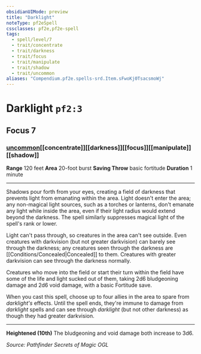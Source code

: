 ```yaml
---
obsidianUIMode: preview
title: "Darklight"
noteType: pf2eSpell
cssclasses: pf2e,pf2e-spell
tags:
  - spell/level/7
  - trait/concentrate
  - trait/darkness
  - trait/focus
  - trait/manipulate
  - trait/shadow
  - trait/uncommon
aliases: "Compendium.pf2e.spells-srd.Item.sFwoKj0TsacsmoWj" 
---
```

# Darklight  `pf2:3`  
## Focus 7
### [uncommon](uncommon "Uncommon Rarity Trait")[[concentrate]][[darkness]][[focus]][[manipulate]][[shadow]]

**Range** 120 feet
**Area** 20-foot burst
**Saving Throw** basic fortitude
**Duration** 1 minute
* * * 
Shadows pour forth from your eyes, creating a field of darkness that prevents light from emanating within the area. Light doesn't enter the area; any non-magical light sources, such as a torches or lanterns, don't emanate any light while inside the area, even if their light radius would extend beyond the darkness. The spell similarly suppresses magical light of the spell's rank or lower.

Light can't pass through, so creatures in the area can't see outside. Even creatures with darkvision (but not greater darkvision) can barely see through the darkness; any creatures seen through the darkness are [[Conditions/Concealed|Concealed]] to them. Creatures with greater darkvision can see through the darkness normally.

Creatures who move into the field or start their turn within the field have some of the life and light sucked out of them, taking 2d6 bludgeoning damage and 2d6 void damage, with a basic Fortitude save.

When you cast this spell, choose up to four allies in the area to spare from _darklight's_ effects. Until the spell ends, they're immune to damage from _darklight_ spells and can see through _darklight_ (but not other darkness) as though they had greater darkvision.

* * *

**Heightened (10th)** The bludgeoning and void damage both increase to 3d6.

*Source: Pathfinder Secrets of Magic*
*OGL*